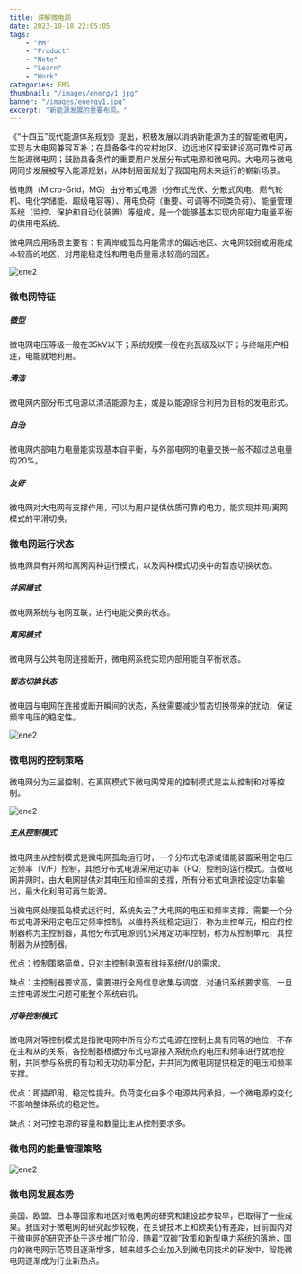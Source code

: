 ```yaml
---
title: 详解微电网
date: 2023-10-18 22:05:05
tags: 
    - "PM"
    - "Product"
    - "Note"
    - "Learn"
    - "Work"
categories: EMS
thumbnail: "/images/energy1.jpg"
banner: "/images/energy1.jpg"
excerpt: "新能源发展的重要布局。"
---
```


《“十四五”现代能源体系规划》提出，积极发展以消纳新能源为主的智能微电网，实现与大电网兼容互补；在具备条件的农村地区、边远地区探索建设高可靠性可再生能源微电网；鼓励具备条件的重要用户发展分布式电源和微电网。大电网与微电网同步发展被写入能源规划，从体制层面规划了我国电网未来运行的崭新场景。

微电网（Micro-Grid，MG）由分布式电源（分布式光伏、分散式风电、燃气轮机、电化学储能、超级电容等）、用电负荷（重要、可调等不同类负荷）、能量管理系统（监控、保护和自动化装置）等组成，是一个能够基本实现内部电力电量平衡的供用电系统。

微电网应用场景主要有：有离岸或孤岛用能需求的偏远地区、大电网较弱或用能成本较高的地区、对用能稳定性和用电质量需求较高的园区。

![ene2](/images/ene2.jpeg)

### 微电网特征

##### 微型

微电网电压等级一般在35kV以下；系统规模一般在兆瓦级及以下；与终端用户相连，电能就地利用。 

##### 清洁

微电网内部分布式电源以清洁能源为主，或是以能源综合利用为目标的发电形式。

##### 自治

微电网内部电力电量能实现基本自平衡，与外部电网的电量交换一般不超过总电量的20%。

##### 友好

微电网对大电网有支撑作用，可以为用户提供优质可靠的电力，能实现并网/离网模式的平滑切换。

### 微电网运行状态

微电网具有并网和离网两种运行模式，以及两种模式切换中的暂态切换状态。

##### 并网模式

微电网系统与电网互联，进行电能交换的状态。 

##### 离网模式

微电网与公共电网连接断开，微电网系统实现内部用能自平衡状态。 

##### 暂态切换状态

微电园与电网在连接或断开瞬间的状态，系统需要减少暂态切换带来的扰动，保证频率电压的稳定性。

![ene2](/images/ene3.png)

### **微电网的控制策略**

微电网分为三层控制，在离网模式下微电网常用的控制模式是主从控制和对等控制。

![ene2](/images/ene4.jpeg)

##### 主从控制模式

微电网主从控制模式是微电网孤岛运行时，一个分布式电源或储能装置采用定电压定频率（V/F）控制，其他分布式电源采用定功率（PQ）控制的运行模式。当微电网并网时，由大电网提供对其电压和频率的支撑，所有分布式电源按设定功率输出，最大化利用可再生能源。

当微电网处理孤岛模式运行时，系统失去了大电网的电压和频率支撑，需要一个分布式电源采用定电压定频率控制，以维持系统稳定运行，称为主控单元，相应的控制器称为主控制器，其他分布式电源则仍采用定功率控制，称为从控制单元，其控制器为从控制器。

优点：控制策略简单，只对主控制电源有维持系统f/U的需求。

缺点：主控制器要求高，需要进行全局信息收集与调度，对通讯系统要求高，一旦主控电源发生问题可能整个系统宕机。

 

##### 对等控制模式

微电网对等控制模式是指微电网中所有分布式电源在控制上具有同等的地位，不存在主和从的关系，各控制器根据分布式电源接入系统点的电压和频率进行就地控制，共同参与系统的有功和无功功率分配，并共同为微电网提供稳定的电压和频率支撑。

优点：即插即用，稳定性提升。负荷变化由多个电源共同承担，一个微电源的变化不影响整体系统的稳定性。

缺点：对可控电源的容量和数量比主从控制要求多。

### **微电网的能量管理策略**

![ene2](/images/ene5.jpeg)

### **微电网发展态势**

美国、欧盟、日本等国家和地区对微电网的研究和建设起步较早，已取得了一些成果。我国对于微电网的研究起步较晚，在关键技术上和欧美仍有差距，目前国内对于微电网的研究还处于逐步推广阶段，随着“双碳”政策和新型电力系统的落地，国内的微电网示范项目逐渐增多，越来越多企业加入到微电网技术的研发中，智能微电网逐渐成为行业新热点。
